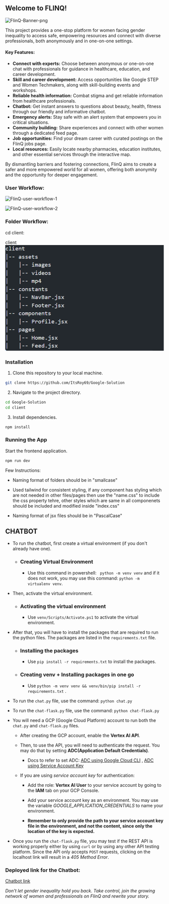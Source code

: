 ## Welcome to FLINQ!

![FlinQ-Banner-png](https://github.com/ItsRoy69/FLinQ/assets/109765650/f1758b46-4f1c-443a-ab3c-2e46e0437af3)

This project provides a one-stop platform for women facing gender inequality to access safe, empowering resources and connect with diverse professionals, both anonymously and in one-on-one settings.

#### Key Features:

* **Connect with experts:** Choose between anonymous or one-on-one chat with professionals for guidance in healthcare, education, and career development.
* **Skill and career development:** Access opportunities like Google STEP and Women Techmakers, along with skill-building events and workshops.
* **Reliable health information:** Combat stigma and get reliable information from healthcare professionals.
* **Chatbot:** Get instant answers to questions about beauty, health, fitness through our friendly and informative chatbot.
* **Emergency alerts:** Stay safe with an alert system that empowers you in critical situations.
* **Community building:** Share experiences and connect with other women through a dedicated feed page.
* **Job opportunities:** Find your dream career with curated postings on the FlinQ jobs page.
* **Local resources:** Easily locate nearby pharmacies, education institutes, and other essential services through the interactive map.

By dismantling barriers and fostering connections, FlinQ aims to create a safer and more empowered world for all women, offering both anonymity and the opportunity for deeper engagement.

### User Workflow:

![FlinQ-user-workflow-1](https://github.com/ItsRoy69/FLinQ/assets/109765650/da10a450-0486-4a18-8d75-17e9690eb64d)

![FlinQ-user-workflow-2](https://github.com/ItsRoy69/FLinQ/assets/109765650/19496cbd-d095-467a-a677-f3afdf5d49a1)


### Folder Workflow:

cd client:

client
![Alt text](image.png)

### Installation

1. Clone this repository to your local machine.

```bash
git clone https://github.com/ItsRoy69/Google-Solution
```

2. Navigate to the project directory.

```bash
cd Google-Solution
cd client
```

3. Install dependencies.

```bash
npm install
```

### Running the App

Start the frontend application.

```bash
npm run dev
```

Few Instructions:

- Naming format of folders should be in "smallcase"

- Used tailwind for consistent styling, if any component has styling which are not needed in other files/pages then use the "name.css" to include the css property tehre, other styles which are same in all componenets should be included and modified inside "index.css"

- Naming format of jsx files should be in "PascalCase"

## CHATBOT
- To run the chatbot, first create a virtual environment (if you don't already have one).
  
  - ### Creating Virtual Environment
    
    - Use this command in powershell: ` python -m venv venv` and if it does not work, you may use this command: `python -m virtualenv venv`.
      
- Then, activate the virtual environment.
  
  - ### Activating the virtual environment
    
    - Use `venv/Scripts/Activate.ps1` to activate the virtual environment.
      
- After that, you will have to install the packages that are required to run the python files. The packages are listed in the `requirements.txt` file.
  
    - ### Installing the packages
      
      - Use `pip install -r requirements.txt` to install the packages.
     
    - ### Creating venv + Installing packages in one go

      - Use `python -m venv venv && venv/bin/pip install -r requirements.txt` . 
        
- To run the `chat.py` file, use the command: `python chat.py`
  
- To run the `chat-flask.py` file, use the command: `python chat-flask.py`
  
- You will need a GCP (Google Cloud Platform) account to run both the `chat.py` and `chat-flask.py` files.
  
  - After creating the GCP account, enable the **Vertex AI API**.
    
  - Then, to use the API, you will need to authenticate the request. You may do that by setting **ADC(Application Default Credentials)**.
    
    - Docs to refer to set ADC: [ADC using Google Cloud CLI](https://cloud.google.com/docs/authentication/gcloud#gcloud-credentials) , [ADC using Service Account Key](https://cloud.google.com/kubernetes-engine/docs/tutorials/authenticating-to-cloud-platform)
      
  - If you are using *service account key* for authentication:
    
    - Add the role: **Vertex AI User** to your service account by going to the **IAM** tab on your GCP Console.
      
    - Add your service account key as an environment. You may use the variable *GOOGLE_APPLICATION_CREDENTIALS* to name your environment.
      
    - **Remember to only provide the path to your service account key file in the environment, and not the content, since only the location of the key is expected.**
      
- Once you run the `chat-flask.py` file, you may test if the REST API is working properly either by using `curl` or by using any other API testing platform. Since the API only accepts `POST` requests, clicking on the localhost link will result in a *405 Method Error*.

### Deployed link for the Chatbot: 

[Chatbot link](https://googlesolchatbot.onrender.com/chat)

_Don't let gender inequality hold you back. Take control, join the growing network of women and professionals on FlinQ and rewrite your story._

